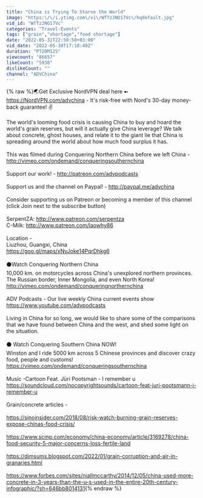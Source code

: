 ```yaml
---
title: "China is Trying To Starve the World"
image: "https:\/\/i.ytimg.com\/vi\/WfTzJNO17Vc\/hqdefault.jpg"
vid_id: "WfTzJNO17Vc"
categories: "Travel-Events"
tags: ["grain","shortage","food shortage"]
date: "2022-05-31T22:50:50+03:00"
vid_date: "2022-05-30T17:18:40Z"
duration: "PT20M12S"
viewcount: "86657"
likeCount: "5938"
dislikeCount: ""
channel: "ADVChina"
---
```

{% raw %}🌏Get Exclusive NordVPN deal here ➼ <a rel="nofollow" target="blank" href="https://NordVPN.com/advchina">https://NordVPN.com/advchina</a> -  It's risk-free with Nord's 30-day money-back guarantee! ✌<br /><br />The world's looming food crisis is causing China to buy and hoard the world's grain reserves, but will it actually give China leverage? We talk about concrete, ghost houses, and relate it to the giant lie that China is spreading around the world about how much food surplus it has. <br /><br />This was filmed during Conquering Northern China before we left China - <a rel="nofollow" target="blank" href="http://vimeo.com/ondemand/conqueringsouthernchina">http://vimeo.com/ondemand/conqueringsouthernchina</a><br /><br />Support our work! - <a rel="nofollow" target="blank" href="http://patreon.com/advpodcasts">http://patreon.com/advpodcasts</a><br /><br />Support us and the channel on Paypal! - <a rel="nofollow" target="blank" href="http://paypal.me/advchina">http://paypal.me/advchina</a><br /><br />Consider supporting us on Patreon or becoming a member of this channel (click Join next to the subscribe button)<br /><br />SerpentZA: <a rel="nofollow" target="blank" href="http://www.patreon.com/serpentza">http://www.patreon.com/serpentza</a><br />C-Milk: <a rel="nofollow" target="blank" href="http://www.patreon.com/laowhy86">http://www.patreon.com/laowhy86</a><br /><br />Location - <br />Liuzhou, Guangxi, China<br /><a rel="nofollow" target="blank" href="https://goo.gl/maps/xNvJoke14PqrDhkg6">https://goo.gl/maps/xNvJoke14PqrDhkg6</a><br /><br />⚫Watch Conquering Northern China<br />10,000 km. on motorcycles across China's unexplored northern provinces. The Russian border, Inner Mongolia, and even North Korea!<br /><a rel="nofollow" target="blank" href="http://vimeo.com/ondemand/conqueringnorthernchina">http://vimeo.com/ondemand/conqueringnorthernchina</a><br /><br />ADV Podcasts - Our live weekly China current events show<br /><a rel="nofollow" target="blank" href="https://www.youtube.com/advpodcasts">https://www.youtube.com/advpodcasts</a><br /><br />Living in China for so long, we would like to share some of the comparisons that we have found between China and the west, and shed some light on the situation.<br /><br />⚫ Watch Conquering Southern China NOW!<br />Winston and I ride 5000 km across 5 Chinese provinces and discover crazy food, people and customs!<br /><a rel="nofollow" target="blank" href="https://vimeo.com/ondemand/conqueringsouthernchina">https://vimeo.com/ondemand/conqueringsouthernchina</a><br /><br />Music -Cartoon Feat. Jüri Pootsman - I remember u<br /><a rel="nofollow" target="blank" href="https://soundcloud.com/nocopyrightsounds/cartoon-feat-juri-pootsmann-i-remember-u">https://soundcloud.com/nocopyrightsounds/cartoon-feat-juri-pootsmann-i-remember-u</a><br /><br />Grain/concrete articles - <br /><br /><a rel="nofollow" target="blank" href="https://sinoinsider.com/2018/08/risk-watch-burning-grain-reserves-expose-chinas-food-crisis/">https://sinoinsider.com/2018/08/risk-watch-burning-grain-reserves-expose-chinas-food-crisis/</a><br /><br /><a rel="nofollow" target="blank" href="https://www.scmp.com/economy/china-economy/article/3169278/china-food-security-5-major-concerns-loss-fertile-land">https://www.scmp.com/economy/china-economy/article/3169278/china-food-security-5-major-concerns-loss-fertile-land</a><br /><br /><a rel="nofollow" target="blank" href="https://dimsums.blogspot.com/2022/01/grain-corruption-and-air-in-granaries.html">https://dimsums.blogspot.com/2022/01/grain-corruption-and-air-in-granaries.html</a><br /><br /><a rel="nofollow" target="blank" href="https://www.forbes.com/sites/niallmccarthy/2014/12/05/china-used-more-concrete-in-3-years-than-the-u-s-used-in-the-entire-20th-century-infographic/?sh=646bb8014131">https://www.forbes.com/sites/niallmccarthy/2014/12/05/china-used-more-concrete-in-3-years-than-the-u-s-used-in-the-entire-20th-century-infographic/?sh=646bb8014131</a>{% endraw %}
